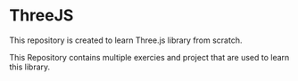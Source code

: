 # ThreeJS

This repository is created to learn Three.js library from scratch.

This Repository contains multiple exercies and project that are used to learn this library.